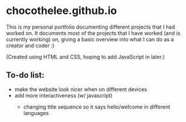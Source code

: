 <h1>chocothelee.github.io</h1>
This is my personal portfolio documenting different projects that I had worked on. It documents most of the projects that I have worked (and is currently working) on, giving a basic overview into what I can do as a creator and coder :)

(Created using HTML and CSS, hoping to add JavaScript in later.)

<h2>To-do list:</h2>
<ul>
  <li>make the website look nicer when on different devices</li>
  <li>add more interactiveness (w/ javascript)</li>
  <ul>
    <li>changing title sequence so it says hello/welcome in different languages</li>
  </ul>
</ul>
